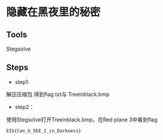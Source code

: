 # 隐藏在黑夜里的秘密

##  Tools

Stegsolve

##  Steps

- step1: 

解压压缩包 得到flag.txt与 Treeinblack.bmp

- step2： 

使用Stegsolve打开Treeinblack.bmp，在Red plane 3中看到flag 

`EIS{Can_U_SEE_I_in_Darkness}`
